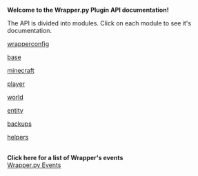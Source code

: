 **Welcome to the Wrapper.py Plugin API documentation!**

The API is divided into modules.  Click on each module to see it's documentation.


[wrapperconfig](/documentation/wrapperconfig.rst)

[base](/documentation/base.rst)

[minecraft](/documentation/minecraft.rst)

[player](/documentation/player.rst)

[world](/documentation/world.rst)

[entity](/documentation/entity.rst)

[backups](/documentation/backups.rst)

[helpers](/documentation/helpers.rst)

<br>**Click here for a list of Wrapper's events**<br>[Wrapper.py Events](/documentation/events.rst)<br>